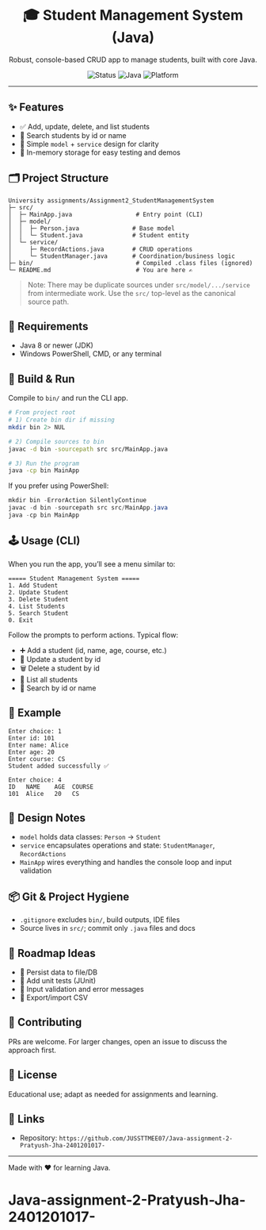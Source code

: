 <div align="center">

# 🎓 Student Management System (Java) 

Robust, console-based CRUD app to manage students, built with core Java. 

![Status](https://img.shields.io/badge/status-active-brightgreen) ![Java](https://img.shields.io/badge/Java-8%2B-orange) ![Platform](https://img.shields.io/badge/platform-CLI-blue) 

</div>

---

## ✨ Features
- ✅ Add, update, delete, and list students
- 🧭 Search students by id or name
- 🧩 Simple `model` + `service` design for clarity
- 💾 In-memory storage for easy testing and demos

## 🗂️ Project Structure
```text
University assignments/Assignment2_StudentManagementSystem
├─ src/
│  ├─ MainApp.java                  # Entry point (CLI)
│  ├─ model/
│  │  ├─ Person.java               # Base model
│  │  └─ Student.java              # Student entity
│  └─ service/
│     ├─ RecordActions.java        # CRUD operations
│     └─ StudentManager.java       # Coordination/business logic
├─ bin/                             # Compiled .class files (ignored)
└─ README.md                        # You are here ✍️
```

> Note: There may be duplicate sources under `src/model/.../service` from intermediate work. Use the `src/` top-level as the canonical source path.

## 🧰 Requirements
- Java 8 or newer (JDK)
- Windows PowerShell, CMD, or any terminal

## 🚀 Build & Run

Compile to `bin/` and run the CLI app.

```bash
# From project root
# 1) Create bin dir if missing
mkdir bin 2> NUL

# 2) Compile sources to bin
javac -d bin -sourcepath src src/MainApp.java

# 3) Run the program
java -cp bin MainApp
```

If you prefer using PowerShell:
```powershell
mkdir bin -ErrorAction SilentlyContinue
javac -d bin -sourcepath src src/MainApp.java
java -cp bin MainApp
```

## 🕹️ Usage (CLI)
When you run the app, you’ll see a menu similar to:

```text
===== Student Management System =====
1. Add Student
2. Update Student
3. Delete Student
4. List Students
5. Search Student
0. Exit
```

Follow the prompts to perform actions. Typical flow:
- ➕ Add a student (id, name, age, course, etc.)
- 📝 Update a student by id
- 🗑️ Delete a student by id
- 📄 List all students
- 🔎 Search by id or name

## 🧪 Example
```text
Enter choice: 1
Enter id: 101
Enter name: Alice
Enter age: 20
Enter course: CS
Student added successfully ✅

Enter choice: 4
ID   NAME    AGE  COURSE
101  Alice   20   CS
```

## 🧱 Design Notes
- `model` holds data classes: `Person` → `Student`
- `service` encapsulates operations and state: `StudentManager`, `RecordActions`
- `MainApp` wires everything and handles the console loop and input validation

## 📦 Git & Project Hygiene
- `.gitignore` excludes `bin/`, build outputs, IDE files
- Source lives in `src/`; commit only `.java` files and docs

## 🧭 Roadmap Ideas
- 💽 Persist data to file/DB
- 🧪 Add unit tests (JUnit)
- 🧹 Input validation and error messages
- 🧰 Export/import CSV

## 🤝 Contributing
PRs are welcome. For larger changes, open an issue to discuss the approach first.

## 📝 License
Educational use; adapt as needed for assignments and learning.

## 🔗 Links
- Repository: `https://github.com/JUSSTTMEE07/Java-assignment-2-Pratyush-Jha-2401201017-`

---

Made with ❤️ for learning Java.

# Java-assignment-2-Pratyush-Jha-2401201017-